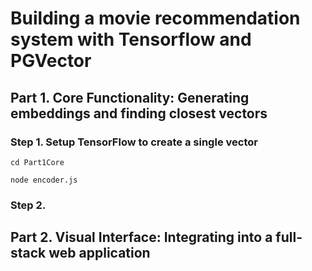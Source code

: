 # Building a movie recommendation system with Tensorflow and PGVector

## Part 1. Core Functionality: Generating embeddings and finding closest vectors

### Step 1. Setup TensorFlow to create a single vector

```
cd Part1Core
```

```
node encoder.js
```

### Step 2. 

## Part 2. Visual Interface: Integrating into a full-stack web application

